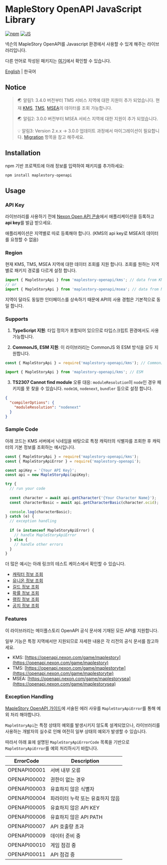 # MapleStory OpenAPI JavaScript Library

[![npm](https://img.shields.io/npm/v/maplestory-openapi)](https://www.npmjs.com/package/maplestory-openapi)
[![JS](https://github.com/SpiralMoon/maplestory.openapi/actions/workflows/js_test.yaml/badge.svg)](https://github.com/SpiralMoon/maplestory.openapi/actions/workflows/js_test.yaml)

넥슨의 MapleStory OpenAPI를 Javascript 환경에서 사용할 수 있게 해주는 라이브러리입니다.

다른 언어로 작성된 패키지는 [여기](https://github.com/SpiralMoon/maplestory.openapi)에서 확인할 수 있습니다.

[English](./README.md) | 한국어

## Notice
>🌏 알림1: 3.4.0 버전부터 TMS 서비스 지역에 대한 지원이 추가 되었습니다. 현재 [KMS](https://maplestory.nexon.com/), [TMS](https://maplestory.beanfun.com/), [MSEA](http://www.maplesea.com/index/)의 데이터를 조회 가능합니다.
> 
>🌏 알림2: 3.0.0 버전부터 MSEA 서비스 지역에 대한 지원이 추가 되었습니다.
>
>💡 알림3: Version 2.x.x → 3.0.0 업데이트 과정에서 마이그레이션이 필요합니다. [Migration](https://github.com/SpiralMoon/maplestory.openapi/tree/master/js/docs/migration-ko.md) 항목을 참고 해주세요.

## Installation

npm 기반 프로젝트에 아래 정보를 입력하여 패키지를 추가하세요:

```bash
npm install maplestory-openapi
```

## Usage

### API Key

라이브러리를 사용하기 전에 [Nexon Open API 콘솔](https://openapi.nexon.com/my-application/)에서 애플리케이션을 등록하고 **api key**를 발급 받으세요.

애플리케이션은 지역별로 따로 등록해야 합니다. (KMS의 api key로 MSEA의 데이터를 요청할 수 없음)

### Region

현재 KMS, TMS, MSEA 지역에 대한 데이터 조회를 지원 합니다. 조회를 원하는 지역별로 패키지 경로를 다르게 설정 합니다.

```typescript
import { MapleStoryApi } from 'maplestory-openapi/kms'; // data from KMS
// or
import { MapleStoryApi } from 'maplestory-openapi/msea'; // data from MSEA
```

지역이 달라도 동일한 인터페이스를 상속하기 때문에 API의 사용 경험은 기본적으로 동일 합니다.

### Supports

1. **TypeScript 지원**: 타입 정의가 포함되어 있으므로 타입스크립트 환경에서도 사용 가능합니다.

2. **CommonJS, ESM 지원**: 이 라이브러리는 CommonJS 와 ESM 방식을 모두 지원합니다.

```javascript
const { MapleStoryApi } = require('maplestory-openapi/kms'); // CommonJS
```
```typescript
import { MapleStoryApi } from 'maplestory-openapi/kms'; // ESM
```

3. **TS2307 Cannot find module** 오류 대응: `moduleResolution`이 `node`인 경우 패키지를 못 찾을 수 있습니다. `node16`, `nodenext`, `bundler` 등으로 설정 합니다.

```json
{
  "compilerOptions": {
    "moduleResolution": "nodenext"
  }
}
```

### Sample Code

아래 코드는 KMS 서버에서 닉네임을 바탕으로 특정 캐릭터의 식별자를 조회한 후 캐릭터의 기본 정보를 조회하는 예시입니다.

```javascript
const { MapleStoryApi } = require('maplestory-openapi/kms');
const { MapleStoryApiError } = require('maplestory-openapi');

const apiKey = '{Your API Key}';
const api = new MapleStoryApi(apiKey);

try {
  // run your code
  
  const character = await api.getCharacter('{Your Character Name}');
  const characterBasic = await api.getCharacterBasic(character.ocid);
  
  console.log(characterBasic);
} catch (e) {
  // exception handling
  
  if (e instanceof MapleStoryApiError) {
    // handle MapleStoryApiError
  } else {
    // handle other errors
  }
}
```

더 많은 예시는 아래 링크의 테스트 케이스에서 확인할 수 있습니다.

- [캐릭터 정보 조회](https://github.com/SpiralMoon/maplestory.openapi/blob/master/js/test/characterApi.test.ts)
- [유니온 정보 조회](https://github.com/SpiralMoon/maplestory.openapi/blob/master/js/test/unionApi.test.ts)
- [길드 정보 조회](https://github.com/SpiralMoon/maplestory.openapi/blob/master/js/test/guildApi.test.ts)
- [확률 정보 조회](https://github.com/SpiralMoon/maplestory.openapi/blob/master/js/test/historyApi.test.ts)
- [랭킹 정보 조회](https://github.com/SpiralMoon/maplestory.openapi/blob/master/js/test/rankingApi.test.ts)
- [공지 정보 조회](https://github.com/SpiralMoon/maplestory.openapi/blob/master/js/test/noticeApi.test.ts)

### Features

이 라이브러리는 메이플스토리 OpenAPI 공식 문서에 기재된 모든 API를 지원합니다.

일부 기능은 특정 지역에서만 지원되므로 자세한 내용은 각 리전의 공식 문서를 참고하세요.

- KMS: [https://openapi.nexon.com/game/maplestory](https://openapi.nexon.com/game/maplestory)
- TMS: [https://openapi.nexon.com/game/maplestorytw](https://openapi.nexon.com/game/maplestorytw)
- MSEA: [https://openapi.nexon.com/game/maplestorysea](https://openapi.nexon.com/game/maplestorysea)

### Exception Handling

[MapleStory OpenAPI 가이드](https://openapi.nexon.com/guide/request-api/)에 서술된 에러 사유를 `MapleStoryApiError`를 통해 예외 처리 해야합니다.

`MapleStoryApi`는 특정 상태의 예외를 발생시키지 않도록 설계되었으나, 라이브러리를 사용하는 개발자의 실수로 인해 여전히 일부 상태의 예외가 발생할 수 있습니다.

따라서 아래 표에 설명된 `MapleStoryApiErrorCode` 목록을 기반으로 `MapleStoryApiError`를 예외 처리하시기 바랍니다.

| ErrorCode    | Description        |
|--------------|--------------------|
| OPENAPI00001 | 서버 내부 오류           |
| OPENAPI00002 | 권한이 없는 경우          |
| OPENAPI00003 | 유효하지 않은 식별자        |
| OPENAPI00004 | 파라미터 누락 또는 유효하지 않음 |
| OPENAPI00005 | 유효하지 않은 API KEY    |
| OPENAPI00006 | 유효하지 않은 API PATH   |
| OPENAPI00007 | API 호출량 초과         |
| OPENAPI00009 | 데이터 준비 중           |
| OPENAPI00010 | 게임 점검 중            |
| OPENAPI00011 | API 점검 중           |
